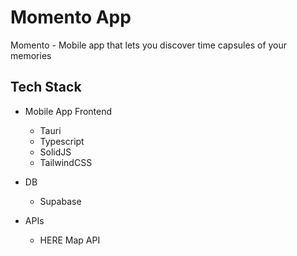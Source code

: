 # Momento App

Momento - Mobile app that lets you discover time capsules of your memories

## Tech Stack

- Mobile App Frontend
    - Tauri
    - Typescript
    - SolidJS
    - TailwindCSS

- DB
    - Supabase

- APIs
    - HERE Map API

